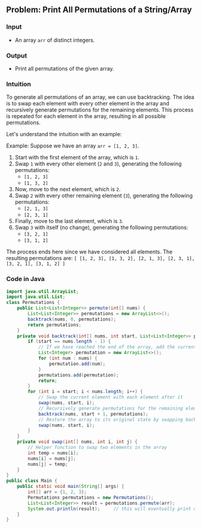 ## Problem: Print All Permutations of a String/Array

### Input
- An array `arr` of distinct integers.

### Output
- Print all permutations of the given array.

### Intuition
To generate all permutations of an array, we can use backtracking. The idea is to swap each element with every other element in the array and recursively generate permutations for the remaining elements. This process is repeated for each element in the array, resulting in all possible permutations.

Let's understand the intuition with an example:

Example:
Suppose we have an array `arr = [1, 2, 3]`.

1. Start with the first element of the array, which is `1`.
2. Swap `1` with every other element (`2` and `3`), generating the following permutations:
   - `[1, 2, 3]`
   - `[1, 3, 2]`
3. Now, move to the next element, which is `2`.
4. Swap `2` with every other remaining element (`3`), generating the following permutations:
   - `[2, 1, 3]`
   - `[2, 3, 1]`
5. Finally, move to the last element, which is `3`.
6. Swap `3` with itself (no change), generating the following permutations:
   - `[3, 2, 1]`
   - `[3, 1, 2]`

The process ends here since we have considered all elements. The resulting permutations are:
   ` [
    [1, 2, 3],
    [1, 3, 2],
    [2, 1, 3],
    [2, 3, 1],
    [3, 2, 1],
    [3, 1, 2]
    ] `



### Code in Java

```java
import java.util.ArrayList;
import java.util.List;
class Permutations {
    public List<List<Integer>> permute(int[] nums) {
        List<List<Integer>> permutations = new ArrayList<>();
        backtrack(nums, 0, permutations);
        return permutations;
    }
    private void backtrack(int[] nums, int start, List<List<Integer>> permutations) {
        if (start == nums.length - 1) {
            // If we have reached the end of the array, add the current permutation to the result
            List<Integer> permutation = new ArrayList<>();
            for (int num : nums) {
                permutation.add(num);
            }
            permutations.add(permutation);
            return;
        }
        for (int i = start; i < nums.length; i++) {
            // Swap the current element with each element after it
            swap(nums, start, i);
            // Recursively generate permutations for the remaining elements
            backtrack(nums, start + 1, permutations);
            // Restore the array to its original state by swapping back
            swap(nums, start, i);
        }
    }
    private void swap(int[] nums, int i, int j) {
        // Helper function to swap two elements in the array
        int temp = nums[i];
        nums[i] = nums[j];
        nums[j] = temp;
    }
}
public class Main {
    public static void main(String[] args) {
        int[] arr = {1, 2, 3};
        Permutations permutations = new Permutations();
        List<List<Integer>> result = permutations.permute(arr);
        System.out.println(result);     // this will eventually print out the result in console
    }
}
```
